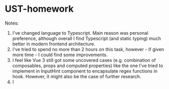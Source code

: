 # UST-homework

Notes:
1. I've changed language to Typescript. Main reason was personal preference, although overall I find Typescript (and static typing) much better in modern frontend architecture.
2. I've tried to spend no more than 2 hours on this task, however - if given more time - I could find some improvements.
3. I feel like Vue 3 still got some uncovered cases (e.g. combination of composables, props and computed properties) like the one I've tried to implement in InputHint component to encapsulate regex functions in hook. However, it might also be the case of further research.
4. I 